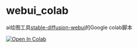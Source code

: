 # webui_colab
ai绘图工具[stable-diffusion-webui](https://github.com/AUTOMATIC1111/stable-diffusion-webui)的Google colab脚本

[![Open In Colab](https://colab.research.google.com/assets/colab-badge.svg)](https://colab.research.google.com/github/liuguangw/webui_colab/blob/master/webui.ipynb)
